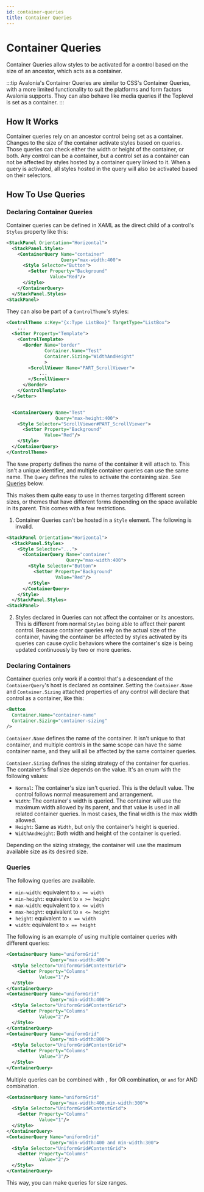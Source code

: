 ```yaml
---
id: container-queries
title: Container Queries
---
```


# Container Queries <MinVersion version="11.3" /> 

Container Queries allow styles to be activated for a control based on the size of an ancestor, which acts as a container. 

:::tip
Avalonia's Container Queries are similar to CSS's Container Queries, with a more limited functionality to suit the platforms and form factors Avalonia supports. They can also behave like media queries if the Toplevel is set as a container.
:::

## How It Works

Container queries rely on an ancestor control being set as a container. Changes to the size of the container activate styles based on queries. Those queries can check either the width or height of the container, or both. Any control can be a container, but a control set as a container can not be affected by styles hosted by a container query linked to it. When a query is activated, all styles hosted in the query will also be activated based on their selectors.

## How To Use Queries

### Declaring Container Queries
Container queries can be defined in XAML as the direct child of a control's `Styles` property like this:

```xml
<StackPanel Orientation="Horizontal">
  <StackPanel.Styles>
    <ContainerQuery Name="container"
                    Query="max-width:400">
      <Style Selector="Button">
        <Setter Property="Background"
                Value="Red"/>
      </Style>
    </ContainerQuery>
  </StackPanel.Styles>
<StackPanel>
```

They can also be part of a `ControlTheme`'s styles:

```xml
<ControlTheme x:Key="{x:Type ListBox}" TargetType="ListBox">
    ...
  <Setter Property="Template">
    <ControlTemplate>
      <Border Name="border"
              Container.Name="Test"
              Container.Sizing="WidthAndHeight"
              >
        <ScrollViewer Name="PART_ScrollViewer">
            ...
        </ScrollViewer>
      </Border>
    </ControlTemplate>
  </Setter>


  <ContainerQuery Name="Test"
                  Query="max-height:400">
    <Style Selector="ScrollViewer#PART_ScrollViewer">
      <Setter Property="Background"
              Value="Red"/>
    </Style>
  </ContainerQuery>
</ControlTheme>
```
The `Name` property defines the name of the container it will attach to. This isn't a unique identifier, and multiple container queries can use the same name.
The `Query` defines the rules to activate the containing size. See [Queries](#queries) below.

This makes them quite easy to use in themes targeting different screen sizes, or themes that have different forms depending on the space available in its parent. This comes with a few restrictions. 
1. Container Queries can't be hosted in a `Style` element.
   The following is invalid.
```xml
<StackPanel Orientation="Horizontal">
  <StackPanel.Styles>
    <Style Selector="...">
      <ContainerQuery Name="container"
                      Query="max-width:400">
        <Style Selector="Button">
          <Setter Property="Background"
                  Value="Red"/>
        </Style>
      </ContainerQuery>
    </Style>
  </StackPanel.Styles>
<StackPanel>
```
2. Styles declared in Queries can not affect the container or its ancestors. This is different from normal `Styles` being able to affect their parent control. Because container queries rely on the actual size of the container, having the container be affected by styles activated by its queries can cause cyclic behaviors where the container's size is being updated continuously by two or more queries.

### Declaring Containers
Container queries only work if a control that's a descendant of the `ContainerQuery`'s host is declared as container. Setting the `Container.Name` and `Container.Sizing` attached properties of any control will declare that control as a container, like this:

```xml
<Button
  Container.Name="container-name"
  Container.Sizing="container-sizing"
/>
```

`Container.Name` defines the name of the container. It isn't unique to that container, and multiple controls in the same scope can have the same container name, and they will all be affected by the same container queries.

`Container.Sizing` defines the sizing strategy of the container for queries. The container's final size depends on the value. It's an enum with the following values:

* `Normal`: The container's size isn't queried. This is the default value. The control follows normal measurement and arrangement.
* `Width`: The container's width is queried. The container will use the maximum width allowed by its parent, and that value is used in all related container queries. In most cases, the final width is the max width allowed.
* `Height`: Same as `Width`, but only the container's height is queried.
* `WidthAndHeight`: Both width and height of the container is queried.

Depending on the sizing strategy, the container will use the maximum available size as its desired size.

### Queries
The following queries are available.
* `min-width`: equivalent to `x >= width`
* `min-height`: equivalent to `x >= height`
* `max-width`: equivalent to `x <= width`
* `max-height`: equivalent to `x <= height`
* `height`: equivalent to `x == width`
* `width`: equivalent to `x == height`

The following is an example of using multiple container queries with different queries:

```xml
<ContainerQuery Name="uniformGrid"
                Query="max-width:400">
  <Style Selector="UniformGrid#ContentGrid">
    <Setter Property="Columns"
            Value="1"/>
  </Style>
</ContainerQuery>
<ContainerQuery Name="uniformGrid"
                Query="min-width:400">
  <Style Selector="UniformGrid#ContentGrid">
    <Setter Property="Columns"
            Value="2"/>
  </Style>
</ContainerQuery>
<ContainerQuery Name="uniformGrid"
                Query="min-width:800">
  <Style Selector="UniformGrid#ContentGrid">
    <Setter Property="Columns"
            Value="3"/>
  </Style>
</ContainerQuery>
```
Multiple queries can be combined with `,` for OR combination, or `and` for AND combination.

```xml
<ContainerQuery Name="uniformGrid"
                Query="max-width:400,min-width:300">
  <Style Selector="UniformGrid#ContentGrid">
    <Setter Property="Columns"
            Value="1"/>
  </Style>
</ContainerQuery>
<ContainerQuery Name="uniformGrid"
                Query="min-width:400 and min-width:300">
  <Style Selector="UniformGrid#ContentGrid">
    <Setter Property="Columns"
            Value="2"/>
  </Style>
</ContainerQuery>
```

This way, you can make queries for size ranges.